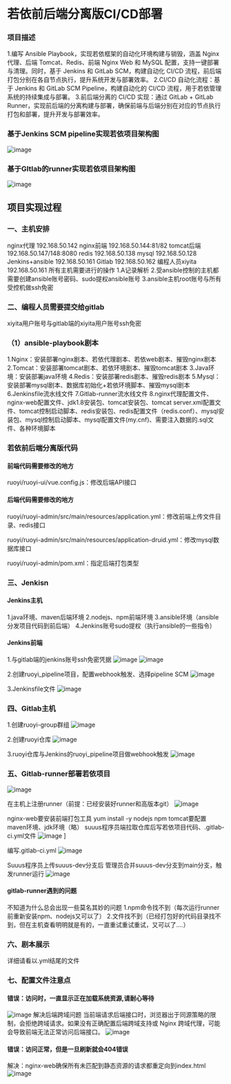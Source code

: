 # 若依前后端分离版CI/CD部署
### 项目描述

1.编写 Ansible Playbook，实现若依框架的自动化环境构建与销毁，涵盖 Nginx 代理、后端 Tomcat、Redis、前端 Nginx Web 和 MySQL 配置，支持一键部署与清理。同时，基于 Jenkins 和 GitLab SCM，构建自动化 CI/CD 流程，前后端打包分别在各自节点执行，提升系统开发与部署效率。
2.CI/CD 自动化流程：基于 Jenkins 和 GitLab SCM Pipeline，构建自动化的 CI/CD 流程，用于若依管理系统的持续集成与部署。
3.前后端分离的 CI/CD 实现：通过 GitLab + GitLab Runner，实现前后端的分离构建与部署，确保前端与后端分别在对应的节点执行打包和部署，提升开发与部署效率。

### 基于Jenkins SCM pipeline实现若依项目架构图
![image](https://github.com/user-attachments/assets/6271fa8d-95dc-4d14-b5f4-052ee751d0ff)

### 基于GItlab的runner实现若依项目架构图
![image](https://github.com/user-attachments/assets/5c235a93-5d23-40ee-a4c8-57098708bea0)


## 项目实现过程
### 一、主机安排
nginx代理 192.168.50.142
nginx前端 192.168.50.144:81/82
tomcat后端 192.168.50.147/148:8080
redis 192.168.50.138
mysql 192.168.50.128
Jenkins+ansible 192.168.50.161
Gitlab 192.168.50.162
编程人员xiyita 192.168.50.161
所有主机需要进行的操作
1.A记录解析
2.受ansible控制的主机都需要创建ansible账号密码、sudo提权ansible账号
3.ansible主机root账号与所有受控机做ssh免密

### 二、编程人员需要提交给gitlab
xiyita用户账号与gitlab端的xiyita用户账号ssh免密

### （1）ansible-playbook剧本
1.Nginx：安装部署nginx剧本、若依代理剧本、若依web剧本、摧毁nginx剧本
2.Tomcat：安装部署tomcat剧本、若依环境剧本、摧毁tomcat剧本
3.Java环境：安装部署java环境
4.Redis：安装部署redis剧本、摧毁redis剧本
5.Mysql：安装部署mysql剧本、数据库初始化+若依环境脚本、摧毁mysql剧本
6.Jenkinsfile流水线文件
7.Gitlab-runner流水线文件
8.nginx代理配置文件、nginx-web配置文件、jdk1.8安装包、tomcat安装包、tomcat server.xml配置文件、tomcat控制启动脚本、redis安装包、redis配置文件（redis.conf）、mysql安装包、mysql控制启动脚本、mysql配置文件(my.cnf)、需要注入数据的.sql文件、各种环境脚本

### 若依前后端分离版代码
#### 前端代码需要修改的地方
ruoyi/ruoyi-ui/vue.config.js：修改后端API接口

#### 后端代码需要修改的地方
ruoyi/ruoyi-admin/src/main/resources/application.yml：修改前端上传文件目录、redis接口

ruoyi/ruoyi-admin/src/main/resources/application-druid.yml：修改mysql数据库接口

ruoyi/ruoyi-admin/pom.xml：指定后端打包类型

### 三、Jenkisn
#### Jenkins主机
1.java环境、maven后端环境
2.nodejs、npm前端环境
3.ansible环境（ansible分发项目代码到前后端）
4.Jenkins账号sudo提权（执行ansible的一些指令）
#### Jenkins前端
1.与gitlab端的jenkins账号ssh免密凭据
![image](https://github.com/user-attachments/assets/0797138c-480a-4bf6-b7ef-288f64435243)
![image](https://github.com/user-attachments/assets/0583d2c0-9528-4a5f-ad89-6c2bf9d32e06)

2.创建ruoyi_pipeline项目，配置webhook触发、选择pipeline SCM
![image](https://github.com/user-attachments/assets/b73ad74c-2502-4246-9dae-f5d976b8f688)

3.Jenkinsfile文件
![image](https://github.com/user-attachments/assets/dfa8818d-4d94-46a6-a0b3-b6ae9e9f0a8a)


### 四、Gitlab主机
1.创建ruoyi-group群组
![image](https://github.com/user-attachments/assets/7814cc16-de3f-4e45-9544-87a82fce9ea1)

2.创建ruoyi仓库
![image](https://github.com/user-attachments/assets/980be774-b10f-4ca3-923c-d7ae7f5835d5)

3.ruoyi仓库与Jenkins的ruoyi_pipeline项目做webhook触发
![image](https://github.com/user-attachments/assets/612c966b-feba-49ea-a76f-6b710758fc00)


### 五、Gitlab-runner部署若依项目
![image](https://github.com/user-attachments/assets/81d600f2-8b8c-48c9-9cea-41cd5a4b0b4b)

在主机上注册runner（前提：已经安装好runner和高版本git）
![image](https://github.com/user-attachments/assets/9714b845-6b71-47bb-843d-45a4315e0c11)

nginx-web要安装前端打包工具
yum install -y nodejs npm
tomcat要配置maven环境、jdk环境（略）
suuus程序员端拉取仓库后写若依项目代码、.gitlab-ci.yml文件
![image](https://github.com/user-attachments/assets/f0595f66-6dc2-4cd6-9d15-e88e48323370)
]

编写.gitlab-ci.yml
![image](https://github.com/user-attachments/assets/ec183f4c-0e54-4a96-bd0d-6877b7ec86f0)

Suuus程序员上传suuus-dev分支后
管理员合并suuus-dev分支到main分支，触发runner运行
![image](https://github.com/user-attachments/assets/ee791ecd-165e-43ee-9d56-95f721adddb0)

#### gitlab-runner遇到的问题
不知道为什么总会出现一些莫名其妙的问题
1.npm命令找不到（每次运行runner前重新安装npm、nodejs又可以了）
2.文件找不到（已经打包好的代码目录找不到，但在主机查看明明就是有的，一直重试重试重试，又可以了....）

### 六、剧本展示
详细请看以.yml结尾的文件

### 七、配置文件注意点
#### 错误：访问时，一直显示正在加载系统资源,请耐心等待
![image](https://github.com/user-attachments/assets/be798cb3-a767-4596-bb6d-6fd0e7676d2d)
解决后端跨域问题
当前端请求后端接口时，浏览器出于同源策略的限制，会拒绝跨域请求。如果没有正确配置后端跨域支持或 Nginx 跨域代理，可能会导致前端无法正常访问后端接口。
![image](https://github.com/user-attachments/assets/3e6b5be0-995c-46b8-aac1-636c8415e0d3)


#### 错误：访问正常，但是一旦刷新就会404错误
解决：nginx-web确保所有未匹配到静态资源的请求都重定向到index.html
![image](https://github.com/user-attachments/assets/c2782184-78ea-49b3-9c94-e0e065e9342c)

